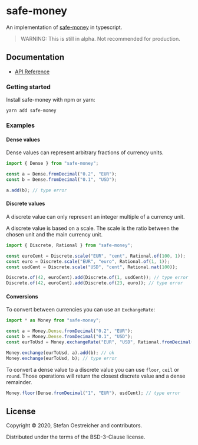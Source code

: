 # safe-money

An implementation of [safe-money](https://ren.zone/articles/safe-money) in typescript.

> WARNING: This is still in alpha. Not recommended for production.

## Documentation

- [API Reference](//steos.github.io/safe-money-ts/)

### Getting started

Install safe-money with npm or yarn:

```
yarn add safe-money
```

### Examples

#### Dense values

Dense values can represent arbitrary fractions of currency units.

```ts
import { Dense } from "safe-money";

const a = Dense.fromDecimal("0.2", "EUR");
const b = Dense.fromDecimal("0.1", "USD");

a.add(b); // type error
```

#### Discrete values

A discrete value can only represent an integer multiple of a currency unit.

A discrete value is based on a scale.
The scale is the ratio between the chosen unit and the main currency unit.

```ts
import { Discrete, Rational } from "safe-money";

const euroCent = Discrete.scale("EUR", "cent", Rational.of(100, 1));
const euro = Discrete.scale("EUR", "euro", Rational.of(1, 1));
const usdCent = Discrete.scale("USD", "cent", Rational.nat(100));

Discrete.of(42, euroCent).add(Discrete.of(1, usdCent)); // type error
Discrete.of(42, euroCent).add(Discrete.of(23, euro)); // type error
```

#### Conversions

To convert between currencies you can use an `ExchangeRate`:

```ts
import * as Money from "safe-money";

const a = Money.Dense.fromDecimal("0.2", "EUR");
const b = Money.Dense.fromDecimal("0.1", "USD");
const eurToUsd = Money.exchangeRate("EUR", "USD", Rational.fromDecimal("1.12"));

Money.exchange(eurToUsd, a).add(b); // ok
Money.exchange(eurToUsd, b); // type error
```

To convert a dense value to a discrete value you can use `floor`, `ceil` or `round`.
Those operations will return the closest discrete value and a dense remainder.

```ts
Money.floor(Dense.fromDecimal("1", "EUR"), usdCent); // type error
```

## License

Copyright © 2020, Stefan Oestreicher and contributors.

Distributed under the terms of the BSD-3-Clause license.
